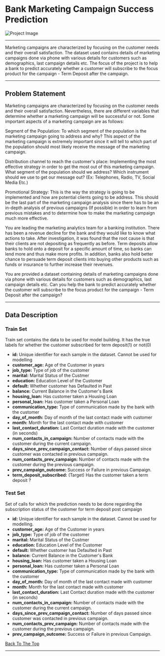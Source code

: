 # Bank Marketing Campaign Success Prediction 

![Project Image](https://miro.medium.com/max/700/0*V20C-1yLqib4EBOK.jpg)

---

Marketing campaigns are characterized by focusing on the customer needs and their overall satisfaction. The dataset used contains details of marketing campaigns done via phone with various details for customers such as demographics, last campaign details etc. The focus of the project is to help a bank to predict accurately whether a customer will subscribe to the focus product for the campaign - Term Deposit after the campaign.

---
  
## Problem Statement
Marketing campaigns are characterized by focusing on the customer needs and their overall satisfaction. Nevertheless, there are different variables that determine whether a marketing campaign will be successful or not. Some important aspects of a marketing campaign are as follows: 

Segment of the Population: To which segment of the population is the marketing campaign going to address and why? This aspect of the marketing campaign is extremely important since it will tell to which part of the population should most likely receive the message of the marketing campaign. 

Distribution channel to reach the customer's place: Implementing the most effective strategy in order to get the most out of this marketing campaign. What segment of the population should we address? Which instrument should we use to get our message out? (Ex: Telephones, Radio, TV, Social Media Etc.) 

Promotional Strategy: This is the way the strategy is going to be implemented and how are potential clients going to be address. This should be the last part of the marketing campaign analysis since there has to be an in-depth analysis of previous campaigns (If possible) in order to learn from previous mistakes and to determine how to make the marketing campaign much more effective.

You are leading the marketing analytics team for a banking institution. There has been a revenue decline for the bank and they would like to know what actions to take. After investigation, it was found that the root cause is that their clients are not depositing as frequently as before. Term deposits allow banks to hold onto a deposit for a specific amount of time, so banks can lend more and thus make more profits. In addition, banks also hold better chance to persuade term deposit clients into buying other products such as funds or insurance to further increase their revenues.

You are provided a dataset containing details of marketing campaigns done via phone with various details for customers such as demographics, last campaign details etc. Can you help the bank to predict accurately whether the customer will subscribe to the focus product for the campaign - Term Deposit after the campaign?

---

## Data Description
### Train Set
Train set contains the data to be used for model building. It has the true labels for whether the customer subscribed for term deposit(1) or not(0) 
* **id:**	Unique identifier for each sample in the dataset. Cannot be used for modelling
* **customer_age:**	Age of the Customer in years
* **job_type:**	Type of job of the customer
* **marital:** Marital Status of the Custmer
* **education:** Education Level of the Customer
* **default:** Whether customer has Defaulted in Past
* **balance:** Current Balance in the Customer's Bank
* **housing_loan:** Has customer taken a Housing Loan
* **personal_loan:** Has customer taken a Personal Loan
* **communication_type:** Type of communication made by the bank with the customer
* **day_of_month:**	Day of month of the last contact made with customer
* **month:** Month for the last contact made with customer
* **last_contact_duration:** Last Contact duration made with the customer (in seconds)
* **num_contacts_in_campaign:**	Number of contacts made with the customer during the current campaign.
* **days_since_prev_campaign_contact:** Number of days passed since customer was contacted in previous campaign.
* **num_contacts_prev_campaign:** Number of contacts made with the customer during the previous campaign.
* **prev_campaign_outcome:** Success or Failure in previous Campaign.
* **term_deposit_subscribed:** (Target) Has the customer taken a term deposit ?

### Test Set
Set of calls for which the prediction needs to be done regarding the subscription status of the customer for term deposit post campaign

* **id:**	Unique identifier for each sample in the dataset. Cannot be used for modelling.
* **customer_age:**	Age of the Customer in years
* **job_type:**	Type of job of the customer
* **marital:**	Marital Status of the Custmer
* **education:**	Education Level of the Customer
* **default:**	Whether customer has Defaulted in Past
* **balance:**	Current Balance in the Customer's Bank
* **housing_loan:**	Has customer taken a Housing Loan
* **personal_loan:**	Has customer taken a Personal Loan
* **communication_type:**	Type of communication made by the bank with the customer
* **day_of_month:**	Day of month of the last contact made with customer
* **month:**	Month for the last contact made with customer
* **last_contact_duration:**	Last Contact duration made with the customer (in seconds)
* **num_contacts_in_campaign:**	Number of contacts made with the customer during the current campaign.
* **days_since_prev_campaign_contact:**	Number of days passed since customer was contacted in previous campaign.
* **num_contacts_prev_campaign:**	Number of contacts made with the customer during the previous campaign.
* **prev_campaign_outcome:**	Success or Failure in previous Campaign.

[Back To The Top](#marketing-campaign-prediction)

---

